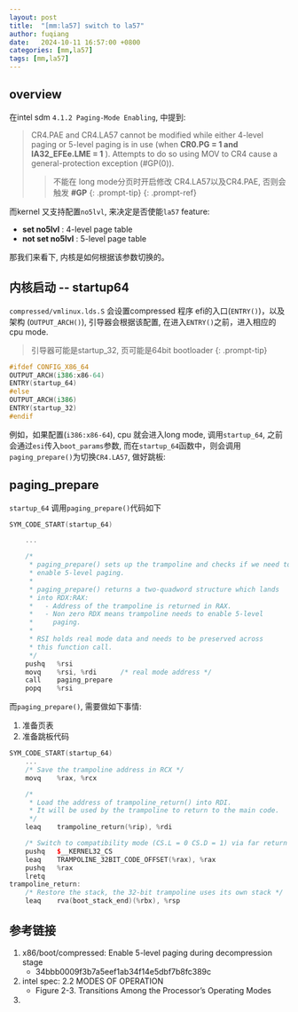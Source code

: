 ```yaml
---
layout: post
title:  "[mm:la57] switch to la57"
author: fuqiang
date:   2024-10-11 16:57:00 +0800
categories: [mm,la57]
tags: [mm,la57]
---
```


## overview

在intel sdm `4.1.2 Paging-Mode Enabling`, 中提到:

> CR4.PAE and CR4.LA57 cannot be modified while either 4-level paging or 5-level
> paging is in use (when **CR0.PG = 1 and IA32_EFEe.LME = 1** ). Attempts to do so
> using MOV to CR4 cause a general-protection exception (#GP(0)).
>
> > 不能在 long mode分页时开启修改 CR4.LA57以及CR4.PAE, 否则会触发 **#GP**
> {: .prompt-tip}
{: .prompt-ref}

而kernel 又支持配置`no5lvl`, 来决定是否使能`la57` feature:
* **set no5lvl** : 4-level page table
* **not set no5lvl** : 5-level page table

那我们来看下, 内核是如何根据该参数切换的。

## 内核启动 -- startup64

`compressed/vmlinux.lds.S` 会设置compressed 程序 efi的入口(`ENTRY()`)，以及架构
(`OUTPUT_ARCH()`), 引导器会根据该配置, 在进入`ENTRY()`之前，进入相应的cpu mode.

> 引导器可能是startup_32, 页可能是64bit bootloader
{: .prompt-tip}

```cpp
#ifdef CONFIG_X86_64
OUTPUT_ARCH(i386:x86-64)
ENTRY(startup_64)
#else
OUTPUT_ARCH(i386)
ENTRY(startup_32)
#endif
```
例如，如果配置(`i386:x86-64`), cpu 就会进入long mode, 调用`startup_64`, 
之前会通过`esi`传入`boot_params`参数, 而在`startup_64`函数中，则会调用
`paging_prepare()`为切换`CR4.LA57`, 做好跳板:


## paging_prepare

`startup_64` 调用`paging_prepare()`代码如下
```cpp
SYM_CODE_START(startup_64)

    ...

    /*
     * paging_prepare() sets up the trampoline and checks if we need to
     * enable 5-level paging.
     *
     * paging_prepare() returns a two-quadword structure which lands
     * into RDX:RAX:
     *   - Address of the trampoline is returned in RAX.
     *   - Non zero RDX means trampoline needs to enable 5-level
     *     paging.
     *
     * RSI holds real mode data and needs to be preserved across
     * this function call.
     */
    pushq   %rsi
    movq    %rsi, %rdi      /* real mode address */
    call    paging_prepare
    popq    %rsi
```
而`paging_prepare()`, 需要做如下事情:

1. 准备页表
2. 准备跳板代码

```cpp
SYM_CODE_START(startup_64)
    ...
    /* Save the trampoline address in RCX */
    movq    %rax, %rcx

    /*
     * Load the address of trampoline_return() into RDI.
     * It will be used by the trampoline to return to the main code.
     */
    leaq    trampoline_return(%rip), %rdi

    /* Switch to compatibility mode (CS.L = 0 CS.D = 1) via far return */
    pushq   $__KERNEL32_CS
    leaq    TRAMPOLINE_32BIT_CODE_OFFSET(%rax), %rax
    pushq   %rax
    lretq
trampoline_return:
    /* Restore the stack, the 32-bit trampoline uses its own stack */
    leaq    rva(boot_stack_end)(%rbx), %rsp
```

## 参考链接
1. x86/boot/compressed: Enable 5-level paging during decompression stage
   + 34bbb0009f3b7a5eef1ab34f14e5dbf7b8fc389c
2. intel spec: 2.2 MODES OF OPERATION
   + Figure 2-3. Transitions Among the Processor’s Operating Modes
3. 
